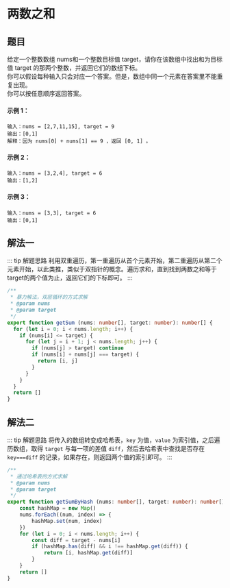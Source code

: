 # 两数之和

## 题目
给定一个整数数组 nums和一个整数目标值 target，请你在该数组中找出和为目标值 target 的那两个整数，并返回它们的数组下标。<br>
你可以假设每种输入只会对应一个答案。但是，数组中同一个元素在答案里不能重复出现。<br>
你可以按任意顺序返回答案。

#### 示例 1：
```
输入：nums = [2,7,11,15], target = 9
输出：[0,1]
解释：因为 nums[0] + nums[1] == 9 ，返回 [0, 1] 。
```

#### 示例 2：
```
输入：nums = [3,2,4], target = 6
输出：[1,2]
```

#### 示例 3：
```
输入：nums = [3,3], target = 6
输出：[0,1]
```

## 解法一
::: tip 解题思路
利用双重遍历，第一重遍历从首个元素开始，第二重遍历从第二个元素开始，以此类推，类似于双指针的概念。遍历求和，直到找到两数之和等于target的两个值为止，返回它们的下标即可。
:::

```ts
/**
 * 暴力解法，双层循环的方式求解
 * @param nums
 * @param target
 */
export function getSum (nums: number[], target: number): number[] {
  for (let i = 0; i < nums.length; i++) {
    if (nums[i] <= target) {
      for (let j = i + 1; j < nums.length; j++) {
        if (nums[j] > target) continue
        if (nums[i] + nums[j] === target) {
          return [i, j]
        }
      }
    }
  }
  return []
}
```

## 解法二
::: tip 解题思路
将传入的数组转变成哈希表，`key` 为值，`value` 为索引值，之后遍历数组，取得 `target` 与每一项的差值 `diff`，然后去哈希表中查找是否存在 `key===diff` 的记录，如果存在，则返回两个值的索引即可。
:::

```ts
/**
 * 通过哈希表的方式求解
 * @param nums
 * @param target
 */
export function getSumByHash (nums: number[], target: number): number[] {
    const hashMap = new Map()
    nums.forEach((num, index) => {
        hashMap.set(num, index)
    })
    for (let i = 0; i < nums.length; i++) {
        const diff = target - nums[i]
        if (hashMap.has(diff) && i !== hashMap.get(diff)) {
            return [i, hashMap.get(diff)]
        }
    }
    return []
}
```
